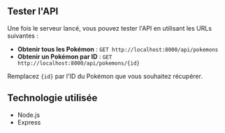 
## Tester l'API

Une fois le serveur lancé, vous pouvez tester l'API en utilisant les URLs suivantes :

- **Obtenir tous les Pokémon** : `GET http://localhost:8000/api/pokemons`
- **Obtenir un Pokémon par ID** : `GET http://localhost:8000/api/pokemons/{id}`

Remplacez `{id}` par l'ID du Pokémon que vous souhaitez récupérer.

## Technologie utilisée

- Node.js
- Express

